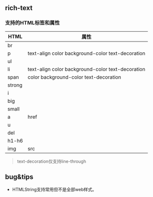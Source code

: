 ## rich-text

<!-- UTSCOMJSON.rich-text.description -->

### 支持的HTML标签和属性
|HTML   |属性   |
|-------|-------|
|br     |
|p      |text-align color background-color text-decoration
|ul     |
|li     |text-align color background-color text-decoration
|span   |color background-color text-decoration
|strong |
|i      |
|big    |
|small  |
|a      |href
|u      |
|del    |
|h1-h6  |
|img    |src

> text-decoration仅支持line-through

<!-- UTSCOMJSON.rich-text.attrubute -->

<!-- UTSCOMJSON.rich-text.compatibility -->

<!-- UTSCOMJSON.rich-text.reference -->

## bug&tips

- HTMLString支持常用但不是全部web样式。
